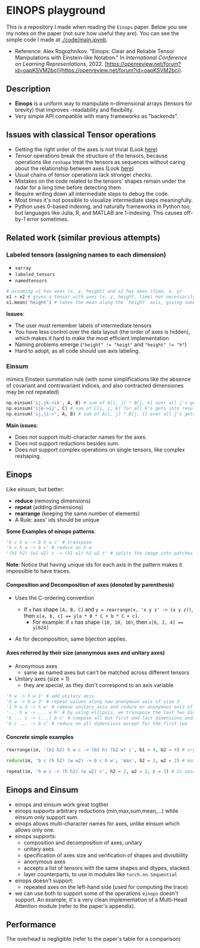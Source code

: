 # EINOPS playground

This is a repository I made when reading the `Einops` paper. Below you see my notes on the paper (not sure how useful they are).
You can see the simple code I made at [./code/main.ipynb](https://github.com/aniervs/einops/blob/main/code/main.ipynb).

- Reference: Alex Rogozhnikov. "Einops: Clear and Reliable Tensor Manipulations with Einstein-like Notation." In *International Conference on Learning Representations*, 2022. [https://openreview.net/forum?id=oapKSVM2bcj](https://openreview.net/forum?id=oapKSVM2bcj).

## Description

- **Einops** is a uniform way to manipulate n-dimensional arrays (tensors for brevity) that improves -readability and flexibility.
- Very simple API compatible with many frameworks as "backends".


## Issues with classical Tensor operations
- Getting the right order of the axes is not trivial (Look [here](first-issue.png))
- Tensor operations break the structure of the tensors, because operations like `reshape` treat the tensors as sequences without caring about the relationship between axes (Look [here](second-issue.png))
- Usual chains of tensor operations lack stronger checks.
- Mistakes on the code related to the tensors' shapes remain under the radar for a long time before detecting them.
- Require writing down all intermediate steps to debug the code.
- Most times it's not possible to visualize intermediate steps meaningfully.
- Python uses 0-based indexing, and naturally frameworks in Python too, but languages like Julia, R, and MATLAB are 1-indexing. This causes off-by-1 error sometimes.

## Related work (similar previous attempts)

### Labeled tensors (assigning names to each dimension)
- `xarray`
- `labeled_tensors`
- `namedtensors`

```Python
# assuming x1 has axes (x, y, height) and x2 has axes (time, x, y)
x1 + x2 # gives a tensor with axes (x, y, height, time) not necessarily in that order
x1.mean('height') # takes the mean along the `height` axis, giving something with axes (x, y, time)
```

**Issues**:
- The user must remember labels of intermediate tensors
- You have less control over the data layout (the order of axes is hidden), which makes it hard to make the most efficient implementation
- Naming problems emerge (`"height" != "heigt"` and `"height" != "h"`)
- Hard to adopt, as all code should use axis labeling.
### Einsum

mimics Einstein summation rule (with some simplifications like the absence of covariant and contravariant indices, and also contracted dimensiones may be not repeated)

```Python
np.einsum('ij,jk->ik', A, B) # sum of A[i, j] * B[j, k] over all j's gets into result[i, k]
np.einsum('ijk->ij', C) # sum of C[i, j, k] for all k's gets into result[i, j]
np.einsum('ij,ji->', A, B) # sum of A[i, j] * B[j, i] over all j's gets into result[i, i], therefore it is trace(A * B)
```

**Main issues**:
- Does not support multi-character names for the axes.
- Does not support reductions besides sum.
- Does not support complex operations on single tensors, like complex reshaping.

## Einops

Like einsum, but better:

- **reduce** (removing dimensions)
- **repeat** (adding dimensions)
- **rearrange** (keeping the same number of elements)
- A Rule: axes' ids should be unique

**Some Examples of einops patterns**:

```Python
'b c h w -> b h w c' # transpose
'b c h w -> b c' # reduce on h w
'(h1 h2) (w1 w2) c -> (h1 w1) h2 w2 c' # splits the image into patches and stacks them
```

**Note**: Notice that having unique ids for each axis in the pattern makes it impossible to have traces.

#### Composition and Decomposition of axes (denoted by parenthesis)

- Uses the C-ordering convention

	- If `x` has shape `[A, B, C]` and `y = rearrange(x, 'x y z' -> (x y z))`, then `x[a, b, c] == y[a * B * C + b * C + c]`.
		- For example: if `x` has shape `(10, 10, 10)`, then `x[6, 2, 4] == y[624]`
- As for decomposition, same bijection applies.

#### Axes referred by their size (anonymous axes and unitary axes)
- Anonymous axes
	- same as named axes but can't be matched across different tensors
- Unitary axes (size = 1)
	- they are special, as they don't correspond to an axis variable
	
```Python
'h w -> h w 1' # add unitary axis
'h w -> h w 3' # repeat values along new anonymous axis of size 3
'1 h w 3 -> h w' # remove unitary axis and reduce on anonymous axis of length 3
'... h w -> ... w h' # by using ellipsis, we transpose the last two dimensions
'b ... c -> (...) b c' # compose all but first and last dimensions and move the resulting new axis to the front
'b c ... -> b c' # reduce on all dimensions except for the first two

```

#### Concrete simple examples

```Python
rearrange(im, '(b1 b2) h w c -> (b1 h) (b2 w) c', b1 = 4, b2 = 4) # organize 16 images into a 4x4 grid

reduce(im, 'b c (h h2) (w w2) -> b c h w', 'max', h2 = 2, w2 = 2) # max pooling with kernel = (2, 2)

repeat(im, 'h w c -> (h h2) (w w2) c', h2 = 2, w2 = 2, c = 3) # 2x upsampling of an image by repeating pixels
```


## Einops and Einsum

- einops and einsum work great togther 
- einops supports arbitrary reductions (min,max,sum,mean,...) while einsum only support sum.
- einops allows multi-character names for axes, unlike einsum which allows only one.
- einops supports:
	- composition and decomposition of axes, unitary 
	- unitary axes
	- specification of axes size and verification of shapes and divisibility
	- anonymous axes
	- accepts a list of tensors with the same shapes and dtypes, stacked.
	- layer counterparts, to use in modules like `torch.nn.Sequential`
- einops doesn't support:
	- repeated axes on the left-hand side (used for computing the trace)
- we can use both to support some of the operations `einops` doesn't support. An example, it's a very clean implementation of a Multi-Head Attention module (refer to the paper's appendix).

## Performance

The overhead is negligible (refer to the paper's table for a comparison)
